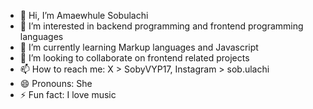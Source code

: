 - 👋 Hi, I’m Amaewhule Sobulachi
- 👀 I’m interested in backend programming and frontend programming languages
- 🌱 I’m currently learning Markup languages and Javascript
- 💞️ I’m looking to collaborate on frontend related projects
- 📫 How to reach me: X > SobyVYP17, Instagram > sob.ulachi 
- 😄 Pronouns: She
- ⚡ Fun fact: I love music

<!---
Tinsley1234/Tinsley1234 is a ✨ special ✨ repository because its `README.md` (this file) appears on your GitHub profile.
You can click the Preview link to take a look at your changes.
--->
